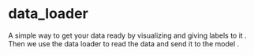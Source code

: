 # data_loader
A simple way to get your data ready by visualizing and giving labels to it . Then we use the data loader to read the data and send it to the model .
